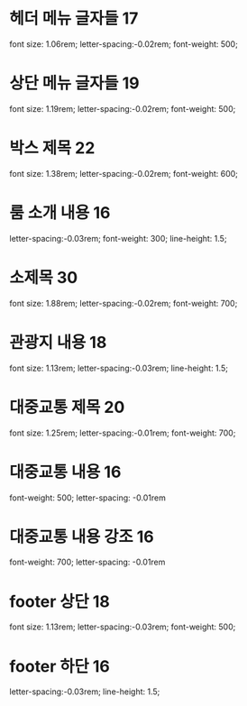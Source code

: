 # 헤더 메뉴 글자들 17
font size: 1.06rem; letter-spacing:-0.02rem; font-weight: 500;
# 상단 메뉴 글자들 19
font size: 1.19rem; letter-spacing:-0.02rem; font-weight: 500;
# 박스 제목 22
font size: 1.38rem; letter-spacing:-0.02rem; font-weight: 600;
# 룸 소개 내용 16
letter-spacing:-0.03rem; font-weight: 300; line-height: 1.5;
# 소제목 30
font size: 1.88rem; letter-spacing:-0.02rem; font-weight: 700;
# 관광지 내용 18
font size: 1.13rem; letter-spacing:-0.03rem; line-height: 1.5;
# 대중교통 제목 20
font size: 1.25rem; letter-spacing:-0.01rem; font-weight: 700;
# 대중교통 내용 16
font-weight: 500; letter-spacing: -0.01rem
# 대중교통 내용 강조 16
font-weight: 700; letter-spacing: -0.01rem
# footer 상단 18
font size: 1.13rem; letter-spacing:-0.03rem; font-weight: 500;
# footer 하단 16
letter-spacing:-0.03rem; line-height: 1.5;


